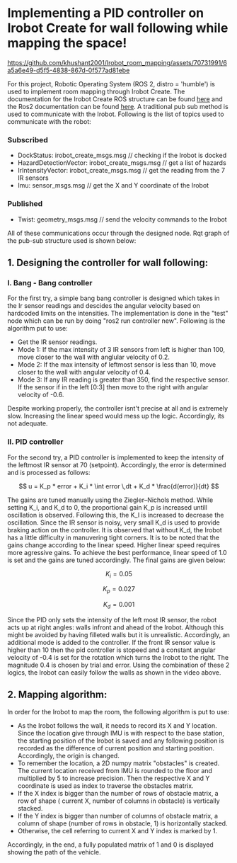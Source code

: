 # Implementing a PID controller on Irobot Create for wall following while mapping the space!

https://github.com/khushant2001/Irobot_room_mapping/assets/70731991/6a5a6e49-d5f5-4838-867d-0f577ad81ebe

For this project, Robotic Operating System (ROS 2, distro = 'humble') is used to implement room mapping through Irobot Create. The documentation for the Irobot Create ROS structure can be found [here](https://iroboteducation.github.io/create3_docs/) and the Ros2 documentation can be found [here](https://docs.ros.org/en/humble/index.html). A traditional pub sub method is used to communicate with the Irobot. Following is the list of topics used to communicate with the robot:

### Subscribed

- DockStatus: irobot_create_msgs.msg // checking if the Irobot is docked
- HazardDetectionVector: irobot_create_msgs.msg // get a list of hazards 
- IrIntensityVector: irobot_create_msgs.msg // get the reading from the 7 IR sensors
- Imu: sensor_msgs.msg // get the X and Y coordinate of the Irobot

### Published

- Twist: geometry_msgs.msg // send the velocity commands to the Irobot

All of these communications occur through the designed node. Rqt graph of the pub-sub structure used is shown below: 

## 1. Designing the controller for wall following:

### I. Bang - Bang controller

For the first try, a simple bang bang controller is designed which takes in the Ir sensor readings and descides the angular velocity based on hardcoded limits on the intensities. The implementation is done in the "test" node which can be run by doing "ros2 run controller new". Following is the algorithm put to use:

- Get the IR sensor readings.
- Mode 1: If the max intensity of 3 IR sensors from left is higher than 100, move closer to the wall with anglular velocity of 0.2.
- Mode 2: If the max intensity of leftmost sensor is less than 10, move closer to the wall with angular velocity of 0.4.
- Mode 3: If any IR reading is greater than 350, find the respective sensor. If the sensor if in the left [0:3] then move to the right with angular velocity of -0.6.

Despite working properly, the controller isnt't precise at all and is extremely slow. Increasing the linear speed would mess up the logic. Accordingly, its not adequate. 

### II. PID controller

For the second try, a PID controller is implemented to keep the intensity of the leftmost IR sensor at 70 (setpoint). Accordingly, the error is determined and is processed as follows: 

$$ 
u = K_p * error + K_i * \int error \,dt + K_d * \frac{d(error)}{dt}
$$

The gains are tuned manually using the Ziegler–Nichols method. While setting K_i, and K_d to 0, the proportional gain K_p is increased untill oscillation is observed. Following this, the K_I is increased to decrease the oscillation. Since the IR sensor is noisy, very small K_d is used to provide braking action on the controller. It is observed that without K_d, the Irobot has a little difficulty in manuvering tight corners. It is to be noted that the gains change according to the linear speed. Higher linear speed requires more agressive gains. To achieve the best performance, linear speed of 1.0 is set and the gains are tuned accordingly. The final gains are given below: 

$$
K_i = 0.05
$$

$$
K_p = 0.027
$$

$$
K_d = 0.001
$$

Since the PID only sets the intensity of the left most IR sensor, the robot acts up at right angles: walls infront and ahead of the Irobot. Although this might be avoided by having filleted walls but it is unrealistic. Accordingly, an additional mode is added to the controller. If the front IR sensor value is higher than 10 then the pid controller is stopeed and a constant angular velocity of -0.4 is set for the rotation which turns the Irobot to the right. The magnitude 0.4 is chosen by trial and error. Using the combination of these 2 logics, the Irobot can easily follow the walls as shown in the video above. 

## 2. Mapping algorithm:

In order for the Irobot to map the room, the following algorithm is put to use:

- As the Irobot follows the wall, it needs to record its X and Y location. Since the location give through IMU is with respect to the base station, the starting position of the Irobot is saved and any following position is recorded as the difference of current position and starting position. Accordingly, the origin is changed.
- To remember the location, a 2D numpy matrix "obstacles" is created. The current location received from IMU is rounded to the floor and multiplied by 5 to increase precision. Then the respective X and Y coordinate is used as index to traverse the obstacles matrix.
- If the X index is bigger than the number of rows of obstacle matrix, a row of shape ( current X, number of columns in obstacle) is vertically stacked.
- If the Y index is bigger than number of columns of obstacle matrix, a column of shape (number of rows in obstacle, 1) is horizontally stacked.
- Otherwise, the cell referring to current X and Y index is marked by 1.

Accordingly, in the end, a fully populated matrix of 1 and 0 is displayed showing the path of the vehicle. 
